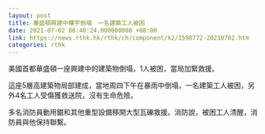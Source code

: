 ```yaml
---
layout: post
title: 華盛頓興建中樓宇倒塌　一名建築工人被困
date: 2021-07-02 06:40:24.000000000 +08:00
link: https://news.rthk.hk/rthk/ch/component/k2/1598772-20210702.htm
categories: rthk
---
```


美國首都華盛頓一座興建中的建築物倒塌，1人被困，當局加緊救援。

這座5層高建築物局部建成，當地周四下午在暴雨中倒塌，一名建築工人被困，另外4名工人受傷獲救送院，沒有生命危險。

多名消防員動用鋸和其他重型設備移開大型瓦礫救援。消防說，被困工人清醒，消防員與他保持聯繫。
